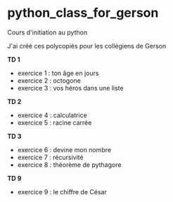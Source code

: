 # python_class_for_gerson
Cours d'initiation au python

J'ai créé ces polycopiés pour les collégiens de Gerson

**TD 1**
 - exercice 1 : ton âge en jours
 - exercice 2 : octogone
 - exercice 3 : vos héros dans une liste

**TD 2**
 - exercice 4 : calculatrice
 - exercice 5 : racine carrée

**TD 3**
 - exercice 6 : devine mon nombre
 - exercice 7 : récursivité
 - exercice 8 : théorème de pythagore

**TD 9**
 - exercice 9 : le chiffre de César
 
